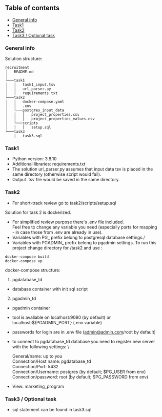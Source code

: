 ## Table of contents
* [General info](#general-info)
* [Task1](#task1)
* [Task2](#task2)
* [Task3 / Optional task](#task3)

### General info
Solution structure:
```
recruitment
│   README.md   
│
└───task1
│   │   task1_input.tsv
│   │   url_parser.py
│   │   requirements.txt
└───task2
│   │   docker-compose.yaml
│   │   .env
│   └───postgres_input_data
│   │   │   project_properties.csv
│   │   │   project_properties_values.csv
│   └───scripts
│   │   │   setup.sql
└───task3
    │   task3.sql
```
### Task1
* Python version: 3.8.10
* Additional libraries: requirements.txt
* The solution url_parser.py assumes that input data tsv is placed in the same directory (otherwise script would fail).
* Output .tsv file would be saved in the same directory.

### Task2
* For short-track review go to task2/scripts/setup.sql 

Solution for task 2 is dockerized.
* For simplified review purpose there's .env file included. \
Feel free to change any variable you need (especially ports for mapping - in case those from .env are already in use).
* Variables with PG_ prefix belong to postgresql database settings./
* Variables with PGADMIN_ prefix belong to pgadmin settings.
To run this project change directory for /task2 and use :
```
docker-compose build
docker-compose up
```

docker-compose structure: 
1. pgdatabase_td 
 * database container with init sql script 
2. pgadmin_td 
 * pgadmin container
 * tool is avaliable on localhost:9090 (by default) or localhost:${PGADMIN_PORT} (.env variable)
 * passwords for login are in .env file (admin@admin.com/root by default)
 * to connect to pgdatabase_td database you need to register new server with the following settings: \

    General/name: up to you \
    Connection/Host name: pgdatabase_td \
    Connection/Port: 5432 \
    Connection/Username: postgres (by default; $PG_USER from env) \
    Connection/password: root (by default; $PG_PASSWORD from env) 
 

 * View: marketing_program
    

### Task3 / Optional task
 * sql statement can be found in task3.sql


